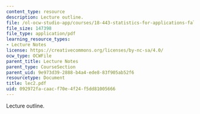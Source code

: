 ```yaml
---
content_type: resource
description: Lecture outline.
file: /ol-ocw-studio-app/courses/18-443-statistics-for-applications-fall-2003/092972facaacf70e4f24f5dd81005666_lec2.pdf
file_size: 147398
file_type: application/pdf
learning_resource_types:
- Lecture Notes
license: https://creativecommons.org/licenses/by-nc-sa/4.0/
ocw_type: OCWFile
parent_title: Lecture Notes
parent_type: CourseSection
parent_uid: 9e973d39-2888-b4a4-ede8-83f905ab52f6
resourcetype: Document
title: lec2.pdf
uid: 092972fa-caac-f70e-4f24-f5dd81005666
---
```

Lecture outline.